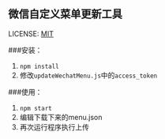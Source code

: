 微信自定义菜单更新工具
------
LICENSE: [MIT](http://opensource.org/licenses/MIT)

###安装：
1. `npm install`
2. 修改`updateWechatMenu.js`中的`access_token`

###使用：
1. `npm start`
2. 编辑下载下来的menu.json
3. 再次运行程序执行上传